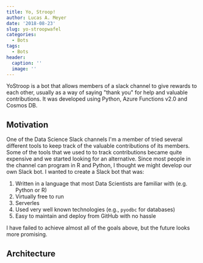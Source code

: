 ```yaml
---
title: Yo, Stroop!
author: Lucas A. Meyer
date: '2018-08-23'
slug: yo-stroopwafel
categories:
  - Bots
tags:
  - Bots
header:
  caption: ''
  image: ''
---
```


YoStroop is a bot that allows members of a slack channel to give rewards to each other, usually as a way of saying "thank you" for help and valuable contributions. 
It was developed using Python, Azure Functions v2.0 and Cosmos DB.


## Motivation

One of the Data Science Slack channels I'm a member of tried several different tools to keep track of the valuable contributions of its members. Some of the tools that we used to to track contributions became quite expensive and we started looking for an alternative. Since most people in the channel can program in R and Python, I thought we might develop our own Slack bot. I wanted to create a Slack bot that was:

1. Written in a language that most Data Scientists are familiar with (e.g. Python or R)
2. Virtually free to run
3. Serverles
4. Used very well known technologies (e.g., `pyodbc` for databases)
5. Easy to maintain and deploy from GitHub with no hassle

I have failed to achieve almost all of the goals above, but the future looks more promising.

## Architecture